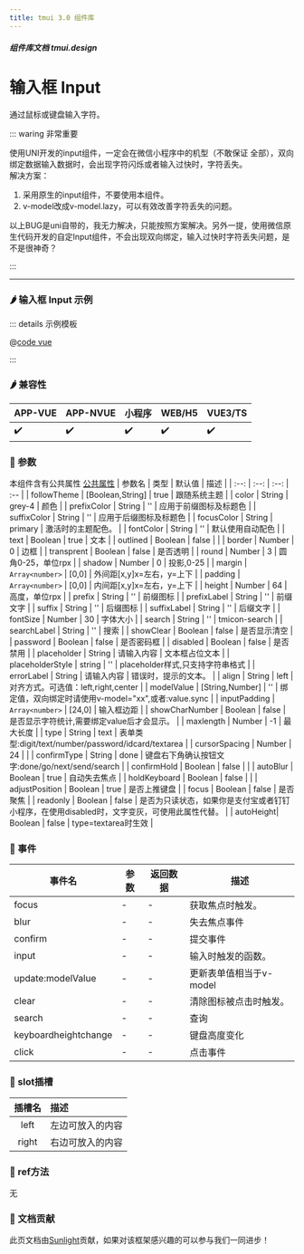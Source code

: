 ```yaml
---
title: tmui 3.0 组件库
---
```


<dirtoc></dirtoc>

##### 组件库文档 tmui.design

# 输入框 Input
通过鼠标或键盘输入字符。

::: waring 非常重要

使用UNI开发的input组件，一定会在微信小程序中的机型（不敢保证 全部），双向绑定数据输入数据时，会出现字符闪烁或者输入过快时，字符丢失。<br>
解决方案：<br>

1. 采用原生的input组件，不要使用本组件。
2. v-model改成v-model.lazy，可以有效改善字符丢失的问题。

以上BUG是uni自带的，我无力解决，只能按照方案解决。另外一提，使用微信原生代码开发的自定Input组件，不会出现双向绑定，输入过快时字符丢失问题，是不是很神奇？

:::

---

### :hot_pepper: 输入框 Input 示例

<webview url="https://tmui.design/h5/#/pages/form/input"></webview>

::: details 示例模板

@[code vue](pages/form/input.nvue)

:::

### :hot_pepper: 兼容性

| APP-VUE | APP-NVUE | 小程序 | WEB/H5 | VUE3/TS |
| --- | --- | --- | --- | --- |
| :heavy_check_mark: | :heavy_check_mark: | :heavy_check_mark: | :heavy_check_mark: | :heavy_check_mark: |

### :seedling: 参数
本组件含有公共属性 [公共属性](/doc/spec/组件公共样式.md)
| 参数名 | 类型 | 默认值 | 描述 |
| :--: | :--: | :--: | :-- |
| followTheme | [Boolean,String] | true | 跟随系统主题 |
| color | String | grey-4 | 颜色 |
| prefixColor | String | '' | 应用于前缀图标及标题色 |
| suffixColor | String | '' | 应用于后缀图标及标题色 |
| focusColor | String | primary | 激活时的主题配色。 |
| fontColor | String | '' | 默认使用自动配色 |
| text | Boolean | true | 文本 |
| outlined | Boolean | false |  |
| border | Number | 0 | 边框 |
| transprent | Boolean | false | 是否透明 |
| round | Number | 3 | 圆角0-25，单位rpx |
| shadow | Number | 0 | 投影,0-25 |
| margin | `Array<number>` | [0,0] | 外间距[x,y]x=左右，y=上下 |
| padding | `Array<number>` | [0,0] | 内间距[x,y]x=左右，y=上下 |
| height | Number | 64 | 高度，单位rpx |
| prefix | String | '' | 前缀图标 |
| prefixLabel | String | '' | 前缀文字  |
| suffix | String | '' | 后缀图标 |
| suffixLabel | String | '' | 后缀文字 |
| fontSize | Number | 30 | 字体大小 |
| search | String | '' | tmicon-search |
| searchLabel | String | '' | 搜索 |
| showClear | Boolean | false | 是否显示清空 |
| password | Boolean | false | 是否密码框 |
| disabled | Boolean | false | 是否禁用 |
| placeholder | String | 请输入内容 | 文本框占位文本 |
| placeholderStyle | string | '' | placeholder样式,只支持字符串格式 |
| errorLabel | String | 请输入内容 | 错误时，提示的文本。 |
| align | String | left | 对齐方式。可选值：left,right,center |
| modelValue | [String,Number] | '' | 绑定值，双向绑定时请使用v-model="xx",或者:value.sync |
| inputPadding | `Array<number>` | [24,0] | 输入框边距 |
| showCharNumber | Boolean | false | 是否显示字符统计,需要绑定value后才会显示。 |
| maxlength | Number | -1 | 最大长度 |
| type | String | text | 表单类型:digit/text/number/password/idcard/textarea |
| cursorSpacing | Number | 24 |  |
| confirmType | String | done | 键盘右下角确认按钮文字:done/go/next/send/search |
| confirmHold | Boolean | false |  |
| autoBlur | Boolean | true | 自动失去焦点 |
| holdKeyboard | Boolean | false |  |
| adjustPosition | Boolean | true | 是否上推键盘 |
| focus | Boolean | false | 是否聚焦 |
| readonly | Boolean | false | 是否为只读状态，如果你是支付宝或者钉钉小程序，在使用disabled时，文字变灰，可使用此属性代替。 |
| autoHeight| Boolean | false | type=textarea时生效 |

### :rose: 事件
| 事件名 | 参数 | 返回数据 | 描述 |
| --- | --- | --- | --- |
| focus | - | - | 获取焦点时触发。 |
| blur | - | - | 失去焦点事件 |
| confirm | - | - | 提交事件 |
| input | - | - | 输入时触发的函数。 |
| update:modelValue | - | - | 更新表单值相当于v-model |
| clear | - | - | 清除图标被点击时触发。 |
| search | - | - | 查询 |
| keyboardheightchange | - | - | 键盘高度变化 |
| click | - | - | 点击事件 |


### :corn: slot插槽
| 插槽名  | 描述 |
| :--: | :-- |
| left |  左边可放入的内容 |
| right |  右边可放入的内容 |

### :green_salad: ref方法
无

### :couplekiss: 文档贡献
此页文档由[Sunlight](https://gitee.com/rzg)贡献，如果对该框架感兴趣的可以参与我们一同进步！

